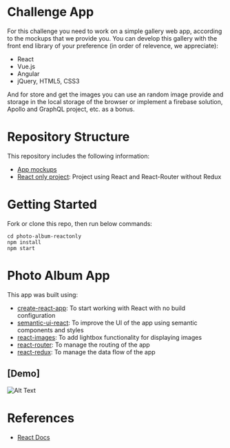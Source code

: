 # Challenge App

For this challenge you need to work on a simple gallery web app, according to the mockups that we provide you. You can develop this gallery with the front end library of your preference (in order of relevence, we appreciate):

- React
- Vue.js
- Angular
- jQuery, HTML5, CSS3

And for store and get the images you can use an random image provide and storage in the local storage of the browser or implement a firebase solution, Apollo and GraphQL project, etc. as a bonus.

# Repository Structure

This repository includes the following information:

- [App mockups](./mockups)
- [React only project](./photo-album-reactonly): Project using React and React-Router without Redux

# Getting Started

Fork or clone this repo, then run below commands:

````
cd photo-album-reactonly
npm install
npm start
````

# Photo Album App

This app was built using:

- [create-react-app](https://github.com/facebookincubator/create-react-app): To start working with React with no build configuration
- [semantic-ui-react](https://github.com/jhudson8/react-semantic-ui): To improve the UI of the app using semantic components and styles
- [react-images](https://github.com/jossmac/react-images): To add lightbox functionality for displaying images
- [react-router](https://github.com/ReactTraining/react-router): To manage the routing of the app
- [react-redux](https://github.com/reactjs/react-redux): To manage the data flow of the app

## [Demo]

![Alt Text](./photo-album-demo.gif)

# References

- [React Docs](https://reactjs.org/docs/hello-world.html)
